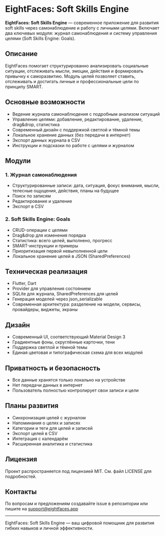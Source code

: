 # EightFaces: Soft Skills Engine

**EightFaces: Soft Skills Engine** — современное приложение для развития soft skills через самонаблюдение и работу с личными целями. Включает два ключевых модуля: журнал самонаблюдения и систему управления целями (Soft Skills Engine: Goals).

## Описание

EightFaces помогает структурированно анализировать социальные ситуации, отслеживать мысли, эмоции, действия и формировать привычку к саморазвитию. Модуль целей позволяет ставить, отслеживать и достигать личные и профессиональные цели по принципу SMART.

## Основные возможности
- Ведение журнала самонаблюдения с подробным анализом ситуаций
- Управление целями: добавление, редактирование, удаление, drag&drop, статистика
- Современный дизайн с поддержкой светлой и тёмной темы
- Локальное хранение данных (без передачи в интернет)
- Экспорт данных журнала в CSV
- Инструкции и подсказки по работе с целями и журналом

## Модули

### 1. Журнал самонаблюдения
- Структурированные записи: дата, ситуация, фокус внимания, мысли, телесные ощущения, действия, планы на будущее
- Поиск по записям
- Редактирование и удаление
- Экспорт в CSV

### 2. Soft Skills Engine: Goals
- CRUD-операции с целями
- Drag&drop для изменения порядка
- Статистика: всего целей, выполнено, прогресс
- SMART-инструкции и примеры
- Приоритизация первой невыполненной цели
- Локальное хранение целей в JSON (SharedPreferences)

## Техническая реализация
- Flutter, Dart
- Provider для управления состоянием
- SQLite для журнала, SharedPreferences для целей
- Генерация моделей через json_serializable
- Современная архитектура: разделение на модели, сервисы, провайдеры, виджеты, экраны

## Дизайн
- Современный UI, соответствующий Material Design 3
- Градиентные фоны, скруглённые карточки, тени
- Поддержка светлой и тёмной темы
- Единая цветовая и типографическая схема для всех модулей

## Приватность и безопасность
- Все данные хранятся только локально на устройстве
- Нет передачи данных в интернет
- Пользователь полностью контролирует свои записи и цели

## Планы развития
- Синхронизация целей с журналом
- Напоминания о целях и записях
- Категории и теги для целей и записей
- Экспорт целей в CSV
- Интеграция с календарём
- Расширенная аналитика и статистика

## Лицензия
Проект распространяется под лицензией MIT. См. файл LICENSE для подробностей.

## Контакты
По вопросам и предложениям создавайте issue в репозитории или пишите на support@eightfaces.app

---
EightFaces: Soft Skills Engine — ваш цифровой помощник для развития гибких навыков и личной эффективности.
